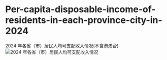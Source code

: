 # Per-capita-disposable-income-of-residents-in-each-province-city-in-2024
2024 年各省（市）居民人均可支配收入情况(不含港澳台)
![2024 年各省（市）居民人均可支配收入情况](https://github.com/user-attachments/assets/026718a5-731e-4ecc-bb7d-8a75a2ba4b2a)
